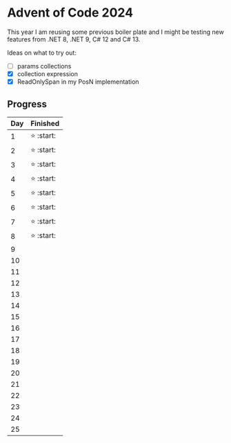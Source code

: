 # Advent of Code 2024

This year I am reusing some previous boiler plate and I might be testing new features from .NET 8, .NET 9, C# 12 and C# 13.

Ideas on what to try out:
- [ ] params collections
- [x] collection expression
- [x] ReadOnlySpan in my PosN implementation

## Progress
| Day | Finished       |
|-----|----------------|
| 1   | :star: :start: |
| 2   | :star: :start: |
| 3   | :star: :start: |
| 4   | :star: :start: |
| 5   | :star: :start: |
| 6   | :star: :start: |
| 7   | :star: :start: | 
| 8   | :star: :start: |
| 9   | |
| 10  | |
| 11  | |
| 12  | |
| 13  | |
| 14  | |
| 15  | |
| 16  | |
| 17  | |
| 18  | |
| 19  | |
| 20  | |
| 21  | |
| 22  | |
| 23  | |
| 24  | |
| 25  | |

